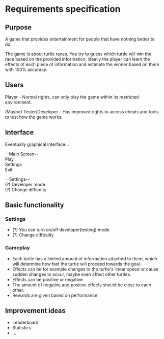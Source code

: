 # Requirements specification

## Purpose

A game that provides entertainment for people that have nothing better to do.

The game is about turtle races. You try to guess which turtle will win the race based on the provided information. 
Ideally the player can learn the effects of each piece of information and estimate the winner based on them with 100% accuracy.

## Users

Player - Normal rights, can only play the game within its restricted environment.

(Maybe) Tester/Developer - Has improved rights to access cheats and tools to test how the game works.

## Interface

Eventually graphical interface...

--Main Screen--\
  Play\
  Settings\
  Exit


--Settings--\
  (?) Developer mode\
  (?) Change difficulty

## Basic functionality

### Settings

- (?) You can turn on/off developer(testing) mode
- (?) Change difficulty

### Gameplay

- Each turtle has a limited amount of information attached to them, which will determine how fast the turtle will proceed towards the goal.
- Effects can be for example changes to the turtle's linear speed or cause sudden changes to occur, maybe even affect other turtles.
- Effects can be positive or negative.
- The amount of negative and positive effects should be close to each other.
- Rewards are given based on performance.

## Improvement ideas

- Leaderboard
- Statistics
- ...
